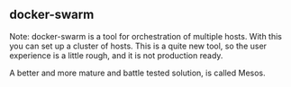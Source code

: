 
## docker-swarm

Note:
docker-swarm is a tool for orchestration of multiple hosts.
With this you can set up a cluster of hosts. This is a quite
new tool, so the user experience is a little rough, and it
is not production ready.

A better and more mature and battle tested solution, is called Mesos.
